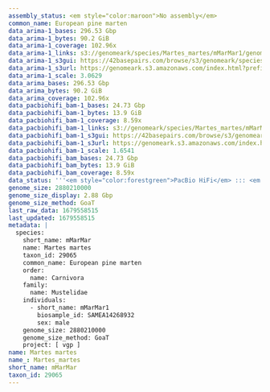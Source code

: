 ```yaml
---
assembly_status: <em style="color:maroon">No assembly</em>
common_name: European pine marten
data_arima-1_bases: 296.53 Gbp
data_arima-1_bytes: 90.2 GiB
data_arima-1_coverage: 102.96x
data_arima-1_links: s3://genomeark/species/Martes_martes/mMarMar1/genomic_data/arima/<br>
data_arima-1_s3gui: https://42basepairs.com/browse/s3/genomeark/species/Martes_martes/mMarMar1/genomic_data/arima/
data_arima-1_s3url: https://genomeark.s3.amazonaws.com/index.html?prefix=species/Martes_martes/mMarMar1/genomic_data/arima/
data_arima-1_scale: 3.0629
data_arima_bases: 296.53 Gbp
data_arima_bytes: 90.2 GiB
data_arima_coverage: 102.96x
data_pacbiohifi_bam-1_bases: 24.73 Gbp
data_pacbiohifi_bam-1_bytes: 13.9 GiB
data_pacbiohifi_bam-1_coverage: 8.59x
data_pacbiohifi_bam-1_links: s3://genomeark/species/Martes_martes/mMarMar1/genomic_data/pacbio_hifi/<br>
data_pacbiohifi_bam-1_s3gui: https://42basepairs.com/browse/s3/genomeark/species/Martes_martes/mMarMar1/genomic_data/pacbio_hifi/
data_pacbiohifi_bam-1_s3url: https://genomeark.s3.amazonaws.com/index.html?prefix=species/Martes_martes/mMarMar1/genomic_data/pacbio_hifi/
data_pacbiohifi_bam-1_scale: 1.6541
data_pacbiohifi_bam_bases: 24.73 Gbp
data_pacbiohifi_bam_bytes: 13.9 GiB
data_pacbiohifi_bam_coverage: 8.59x
data_status: '''<em style="color:forestgreen">PacBio HiFi</em> ::: <em style="color:forestgreen">Arima</em>'''
genome_size: 2880210000
genome_size_display: 2.88 Gbp
genome_size_method: GoaT
last_raw_data: 1679558515
last_updated: 1679558515
metadata: |
  species:
    short_name: mMarMar
    name: Martes martes
    taxon_id: 29065
    common_name: European pine marten
    order:
      name: Carnivora
    family:
      name: Mustelidae
    individuals:
      - short_name: mMarMar1
        biosample_id: SAMEA14268932
        sex: male
    genome_size: 2880210000
    genome_size_method: GoaT
    project: [ vgp ]
name: Martes martes
name_: Martes_martes
short_name: mMarMar
taxon_id: 29065
---
```

